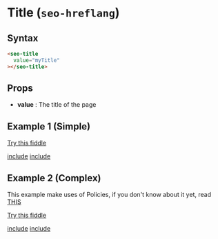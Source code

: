 # Title (`seo-hreflang`)

## Syntax

```html
<seo-title
  value="myTitle"
></seo-title>
```

## Props

- __value__ : The title of the page


## Example 1 (Simple)

[Try this fiddle](http://jsfiddle.net/gh/get/library/pure/GuillaumeLeclerc/vue-seo/tree/master/examples/title)

[include](../../examples/title/demo.html)
[include](../../examples/title/demo.js)

## Example 2 (Complex)

This example make uses of Policies, if you don't know about it yet, read [THIS](../policies.md)

[Try this fiddle](http://jsfiddle.net/gh/get/library/pure/GuillaumeLeclerc/vue-seo/tree/master/examples/joinedTitle)

[include](../../examples/joinedTitle/demo.html)
[include](../../examples/joinedTitle/demo.js)
